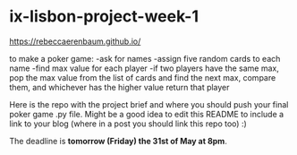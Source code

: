 # ix-lisbon-project-week-1
https://rebeccaerenbaum.github.io/

to make a poker game:
-ask for names
-assign five random cards to each name
-find max value for each player
-if two players have the same max, pop the max value from the list of cards and find the next max, compare them, and whichever has the higher value return that player

Here is the repo with the project brief and where you should push your final poker game .py file. Might be a good idea to edit this README to include a link to your blog (where in a post you should link this repo too) :) 

The deadline is **tomorrow (Friday) the 31st of May at 8pm**.
